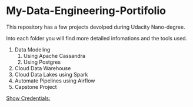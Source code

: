 # My-Data-Engineering-Portifolio

This repository has a few projects devolped during Udacity Nano-degree.

Into each folder you will find more detailed infomations and the tools used.

1. Data Modeling
    1. Using Apache Cassandra
    2. Using Postgres
2. Cloud Data Warehouse
3. Cloud Data Lakes using Spark
4. Automate Pipelines using Airflow
5. Capstone Project

[Show Credentials:](https://graduation.udacity.com/confirm/43TR6CQZ)